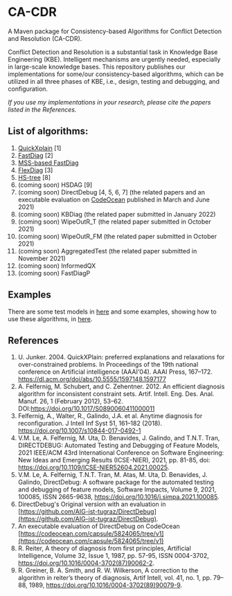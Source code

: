 # CA-CDR
A Maven package for Consistency-based Algorithms for Conflict Detection and Resolution (CA-CDR).

Conflict Detection and Resolution is a substantial task in Knowledge Base Engineering (KBE). Intelligent mechanisms are urgently needed, especially in large-scale knowledge bases. This repository publishes our implementations for some/our consistency-based algorithms, which can be utilized in all three phases of KBE, i.e., design, testing and debugging, and configuration.

*If you use my implementations in your research, please cite the papers listed in the References.*

## List of algorithms:
1. [QuickXplain](https://github.com/manleviet/CA-CDR/blob/main/src/main/java/at/tugraz/ist/ase/cacdr/algorithms/QuickXPlain.java) [1]
2. [FastDiag](https://github.com/manleviet/CA-CDR/blob/main/src/main/java/at/tugraz/ist/ase/cacdr/algorithms/FastDiagV2.java) [2]
3. [MSS-based FastDiag](https://github.com/manleviet/CA-CDR/blob/main/src/main/java/at/tugraz/ist/ase/cacdr/algorithms/FastDiagV3.java)
4. [FlexDiag](https://github.com/manleviet/CA-CDR/blob/second_version/src/main/java/at/tugraz/ist/ase/cacdr/algorithms/FlexDiag.java) [3]
5. [HS-tree](https://github.com/manleviet/CA-CDR/blob/second_version/src/main/java/at/tugraz/ist/ase/cacdr/algorithms/hsdag/HSTree.java) [8]
6. (coming soon) HSDAG [9]
7. (coming soon) DirectDebug [4, 5, 6, 7] (the related papers and an executable evaluation on [CodeOcean](https://codeocean.com) published in March and June 2021)
8. (coming soon) KBDiag (the related paper submitted in January 2022)
9. (coming soon) WipeOutR_T (the related paper submitted in October 2021)
10. (coming soon) WipeOutR_FM (the related paper submitted in October 2021)
11. (coming soon) AggregatedTest (the related paper submitted in November 2021)
12. (coming soon) InformedQX
13. (coming soon) FastDiagP

## Examples

There are some test models in [here](https://github.com/manleviet/CA-CDR/tree/main/src/main/java/at/tugraz/ist/ase/cacdr/tests/models) and some examples, showing how to use these algorithms, in [here](https://github.com/manleviet/CA-CDR/tree/main/src/test/java/at/tugraz/ist/ase/cacdr/test/algorithms).

## References
1. U. Junker. 2004. QuickXPlain: preferred explanations and relaxations for over-constrained problems. In Proceedings of the 19th national conference on Artificial intelligence (AAAI'04). AAAI Press, 167–172. https://dl.acm.org/doi/abs/10.5555/1597148.1597177
2. A. Felfernig, M. Schubert, and C. Zehentner. 2012. An efficient diagnosis algorithm for inconsistent constraint sets. Artif. Intell. Eng. Des. Anal. Manuf. 26, 1 (February 2012), 53–62. DOI:https://doi.org/10.1017/S0890060411000011
3. Felfernig, A., Walter, R., Galindo, J.A. et al. Anytime diagnosis for reconfiguration. J Intell Inf Syst 51, 161–182 (2018). https://doi.org/10.1007/s10844-017-0492-1
4. V.M. Le, A. Felfernig, M. Uta, D. Benavides, J. Galindo, and T.N.T. Tran, DIRECTDEBUG: Automated Testing and Debugging of Feature Models, 2021 IEEE/ACM 43rd International Conference on Software Engineering: New Ideas and Emerging Results (ICSE-NIER), 2021, pp. 81-85, doi: https://doi.org/10.1109/ICSE-NIER52604.2021.00025.
5. V.M. Le, A. Felfernig, T.N.T. Tran, M. Atas, M. Uta, D. Benavides, J. Galindo, DirectDebug: A software package for the automated testing and debugging of feature models, Software Impacts, Volume 9, 2021, 100085, ISSN 2665-9638, https://doi.org/10.1016/j.simpa.2021.100085.
6. DirectDebug's Original version with an evaluation in [https://github.com/AIG-ist-tugraz/DirectDebug](https://github.com/AIG-ist-tugraz/DirectDebug).
7. An executable evaluation of DirectDebug on CodeOcean [https://codeocean.com/capsule/5824065/tree/v1](https://codeocean.com/capsule/5824065/tree/v1)
8. R. Reiter, A theory of diagnosis from first principles, Artificial Intelligence, Volume 32, Issue 1, 1987, pp. 57-95, ISSN 0004-3702, https://doi.org/10.1016/0004-3702(87)90062-2.
9. R. Greiner, B. A. Smith, and R. W. Wilkerson, A correction to the algorithm in reiter’s theory of diagnosis, Artif Intell, vol. 41, no. 1, pp. 79–88, 1989, https://doi.org/10.1016/0004-3702(89)90079-9.
